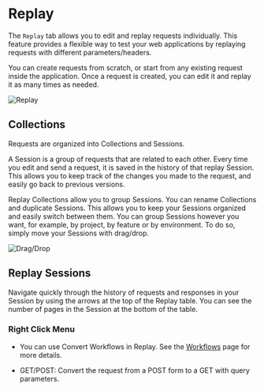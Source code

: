 # Replay

The `Replay` tab allows you to edit and replay requests individually. This feature provides a flexible way to test your web applications by replaying requests with different parameters/headers.

You can create requests from scratch, or start from any existing request inside the application. Once a request is created, you can edit it and replay it as many times as needed.

<img alt="Replay" src="/_images/replay_page.png" center>

## Collections

Requests are organized into Collections and Sessions.

A Session is a group of requests that are related to each other. Every time you edit and send a request, it is saved in the history of that replay Session. This allows you to keep track of the changes you made to the request, and easily go back to previous versions.

Replay Collections allow you to group Sessions. You can rename Collections and duplicate Sessions. This allows you to keep your Sessions organized and easily switch between them. You can group Sessions however you want, for example, by project, by feature or by environment. To do so, simply move your Sessions with drag/drop.

<img alt="Drag/Drop" src="/_images/drag_drop_collections.png" center>

## Replay Sessions

Navigate quickly through the history of requests and responses in your Session by using the arrows at the top of the Replay table. You can see the number of pages in the Session at the bottom of the table.

### Right Click Menu

- You can use Convert Workflows in Replay. See the [Workflows](/reference/features/testing/workflows/convert) page for more details.

- GET/POST: Convert the request from a POST form to a GET with query parameters.
